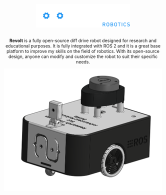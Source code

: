 <div align="center">
  <picture>
    <source srcset="./docs/white_and_blue_logo.svg" media="(prefers-color-scheme: dark)" width="300">
    <source srcset="./docs/black_and_blue_logo.svg" media="(prefers-color-scheme: light)" width="300">
    <img src="./docs/white_and_blue_logo.svg" alt="Logo" width="300">
  </picture>
</div>

<br>

<p align="center">
<strong>Revolt</strong> is a fully open-source diff drive robot designed for research and educational purposes.
It is fully integrated with ROS 2 and it is a great base platform to improve my skills on the field of robotics.
With its open-source design, anyone can modify and customize the robot to suit their specific needs.
</p>

<p align="center">
  <img src="docs/revolt_cad.png" width=1000 />
</p>
